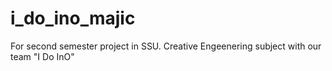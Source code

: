 i_do_ino_majic
==============

For second semester project in SSU. Creative Engeenering subject with our team "I Do InO"
